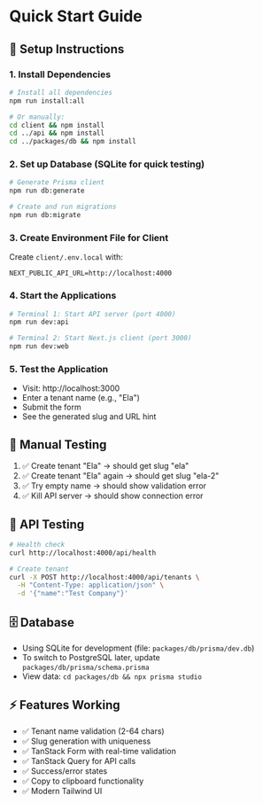 # Quick Start Guide

## 🚀 Setup Instructions

### 1. Install Dependencies
```bash
# Install all dependencies
npm run install:all

# Or manually:
cd client && npm install
cd ../api && npm install  
cd ../packages/db && npm install
```

### 2. Set up Database (SQLite for quick testing)
```bash
# Generate Prisma client
npm run db:generate

# Create and run migrations
npm run db:migrate
```

### 3. Create Environment File for Client
Create `client/.env.local` with:
```
NEXT_PUBLIC_API_URL=http://localhost:4000
```

### 4. Start the Applications
```bash
# Terminal 1: Start API server (port 4000)
npm run dev:api

# Terminal 2: Start Next.js client (port 3000)  
npm run dev:web
```

### 5. Test the Application
- Visit: http://localhost:3000
- Enter a tenant name (e.g., "Ela")
- Submit the form
- See the generated slug and URL hint

## 🧪 Manual Testing
1. ✅ Create tenant "Ela" → should get slug "ela"
2. ✅ Create tenant "Ela" again → should get slug "ela-2"  
3. ✅ Try empty name → should show validation error
4. ✅ Kill API server → should show connection error

## 🔧 API Testing
```bash
# Health check
curl http://localhost:4000/api/health

# Create tenant
curl -X POST http://localhost:4000/api/tenants \
  -H "Content-Type: application/json" \
  -d '{"name":"Test Company"}'
```

## 🗄️ Database
- Using SQLite for development (file: `packages/db/prisma/dev.db`)
- To switch to PostgreSQL later, update `packages/db/prisma/schema.prisma`
- View data: `cd packages/db && npx prisma studio`

## ⚡ Features Working
- ✅ Tenant name validation (2-64 chars)
- ✅ Slug generation with uniqueness
- ✅ TanStack Form with real-time validation
- ✅ TanStack Query for API calls
- ✅ Success/error states
- ✅ Copy to clipboard functionality
- ✅ Modern Tailwind UI
